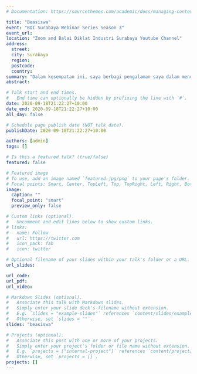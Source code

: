 ```yaml
---
# Documentation: https://sourcethemes.com/academic/docs/managing-content/

title: "Beasiswa"
event: "BDI Surabaya Webinar Series Season 3"
event_url:
location: "Zoom and Balai Diklat Industri Surabaya Youtube Channel"
address:
  street:
  city: Surabaya
  region:
  postcode:
  country:
summary: "Dalam kesempatan ini, saya berbagi pengalaman saya dalam mencari beasiswa S2 dan S3 kepada rekan-rekan saya di Kementerian Perindustrian"
abstract:

# Talk start and end times.
#   End time can optionally be hidden by prefixing the line with `#`.
date: 2020-09-18T21:22:27+10:00
date_end: 2020-09-18T21:22:27+10:00
all_day: false

# Schedule page publish date (NOT talk date).
publishDate: 2020-09-10T21:22:27+10:00

authors: [admin]
tags: []

# Is this a featured talk? (true/false)
featured: false

# Featured image
# To use, add an image named `featured.jpg/png` to your page's folder. 
# Focal points: Smart, Center, TopLeft, Top, TopRight, Left, Right, BottomLeft, Bottom, BottomRight.
image:
  caption: ""
  focal_point: "smart"
  preview_only: false

# Custom links (optional).
#   Uncomment and edit lines below to show custom links.
# links:
# - name: Follow
#   url: https://twitter.com
#   icon_pack: fab
#   icon: twitter

# Optional filename of your slides within your talk's folder or a URL.
url_slides:

url_code:
url_pdf:
url_video:

# Markdown Slides (optional).
#   Associate this talk with Markdown slides.
#   Simply enter your slide deck's filename without extension.
#   E.g. `slides = "example-slides"` references `content/slides/example-slides.md`.
#   Otherwise, set `slides = ""`.
slides: "beasiswa"

# Projects (optional).
#   Associate this post with one or more of your projects.
#   Simply enter your project's folder or file name without extension.
#   E.g. `projects = ["internal-project"]` references `content/project/deep-learning/index.md`.
#   Otherwise, set `projects = []`.
projects: []
---
```

